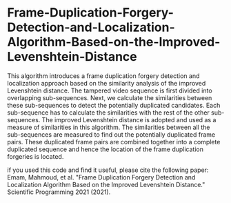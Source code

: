 # Frame-Duplication-Forgery-Detection-and-Localization-Algorithm-Based-on-the-Improved-Levenshtein-Distance
This algorithm introduces a frame duplication forgery detection and localization approach based on the similarity analysis of the improved Levenshtein distance. The tampered video sequence is first divided into overlapping sub-sequences. Next, we calculate the similarities between these sub-sequences to detect the potentially duplicated candidates. Each sub-sequence has to calculate the similarities with the rest of the other sub-sequences. The improved Levenshtein distance is adopted and used as a measure of similarities in this algorithm. The similarities between all the sub-sequences are measured to find out the potentially duplicated frame pairs. These duplicated frame pairs are combined together into a complete duplicated sequence and hence the location of the frame duplication forgeries is located. 

if you used this code and find it useful, please cite the following paper:
Emam, Mahmoud, et al. "Frame Duplication Forgery Detection and Localization Algorithm Based on the Improved Levenshtein Distance." Scientific Programming 2021 (2021).
